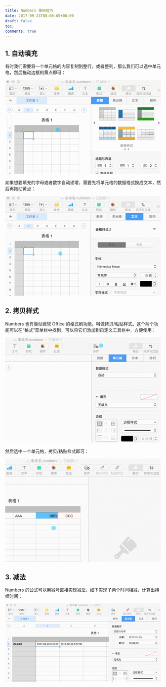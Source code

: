 ```yaml
---
title: Numbers 使用技巧
date: 2017-09-23T08:00:00+08:00
draft: false
toc:
comments: true
---
```



## 1. 自动填充

有时我们需要将一个单元格的内容复制到整行，或者整列，那么我们可以选中单元格，然后拖动边框的黄点即可：

![](./pics/2017-09-23_1.gif)

如果想要填充的字母或者数字自动递增，需要先将单元格的数据格式换成文本，然后再拖动黄点：

![](./pics/2017-09-23_2.gif)

## 2. 拷贝样式

Numbers 也有类似微软 Office 的格式刷功能，叫做拷贝/粘贴样式。这个两个功能可以在“格式”菜单栏中找到，可以将它们添加到自定义工具栏中，方便使用：

![](./pics/2017-09-23_3.gif)

然后选中一个单元格，拷贝/粘贴样式即可：

![](./pics/2017-09-23_4.gif)

## 3. 减法

Numbers 的公式可以用减号直接实现减法，如下实现了两个时间相减，计算出持续时间：

![](./pics/2017-09-23_5.gif)

